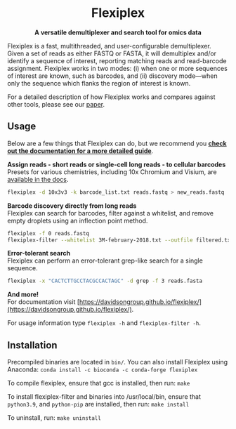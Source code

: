 <div align="center">
	<h1>Flexiplex</h1>
	<p>
		<b>A versatile demultiplexer and search tool for omics data</b>
	</p>
</div>

Flexiplex is a fast, multithreaded, and user-configurable demultiplexer. Given a set of reads as either FASTQ or FASTA, it will demultiplex and/or identify a sequence of interest, reporting matching reads and read-barcode assignment. Flexiplex works in two modes: (i) when one or more sequences of interest are known, such as barcodes, and (ii) discovery mode—when only the sequence which flanks the region of interest is known.

For a detailed description of how Flexiplex works and compares against other tools, please see our [paper](https://academic.oup.com/bioinformatics/article/40/3/btae102/7611801).

## Usage

Below are a few things that Flexiplex can do, but we recommend you [**check out the documentation for a more detailed guide**](https://davidsongroup.github.io/flexiplex/).

**Assign reads - short reads or single-cell long reads - to cellular barcodes**  
Presets for various chemistries, including 10x Chromium and Visium, are [available in the docs](https://davidsongroup.github.io/flexiplex/#assigning-long-reads-to-10x-barcodes-when-barcodes-are-known).
```sh
flexiplex -d 10x3v3 -k barcode_list.txt reads.fastq > new_reads.fastq
```

**Barcode discovery directly from long reads**  
Flexiplex can search for barcodes, filter against a whitelist, and remove empty droplets using an inflection point method.
```sh
flexiplex -f 0 reads.fastq
flexiplex-filter --whitelist 3M-february-2018.txt --outfile filtered.txt flexiplex_barcodes_counts.txt
```

**Error-tolerant search**  
Flexiplex can perform an error-tolerant grep-like search for a single sequence.
```sh
flexiplex -x "CACTCTTGCCTACGCCACTAGC" -d grep -f 3 reads.fasta
```

**And more!**  
For documentation visit [https://davidsongroup.github.io/flexiplex/](https://davidsongroup.github.io/flexiplex/).

For usage information type `flexiplex -h` and `flexiplex-filter -h`.


## Installation

Precompiled binaries are located in `bin/`. You can also install Flexiplex using Anaconda: `conda install -c bioconda -c conda-forge flexiplex`

To compile flexiplex, ensure that gcc is installed, then run:
`make`

To install flexiplex-filter and binaries into /usr/local/bin, ensure that `python3.9`, and `python-pip` are installed, then run:
`make install`

To uninstall, run:
`make uninstall`
